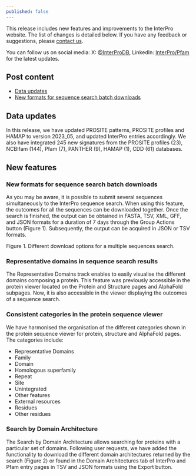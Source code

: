 ```yaml
---
published: false
---
```

This release includes new features and improvements to the InterPro website. The list of changes is detailed below. If you have any feedback or suggestions, please [contact us](https://www.ebi.ac.uk/support/interpro).

You can follow us on social media: X: [@InterProDB](https://twitter.com/InterProDB), LinkedIn: [InterPro/Pfam](https://www.linkedin.com/company/interpro-pfam/) for the latest updates.

## Post content
- [Data updates](#data-updates)
- [New formats for sequence search batch downloads](#New-formats-for-sequence-search-batch-downloads)

## Data updates
In this release, we have updated PROSITE patterns, PROSITE profiles and HAMAP to version 2023_05, and updated InterPro entries accordingly.
We also have integrated 245 new signatures from the PROSITE profiles (23), NCBIfam (144), Pfam (7), PANTHER (9), HAMAP (1), CDD (61) databases.

## New features
### New formats for sequence search batch downloads
As you may be aware, it is possible to submit several sequences simultaneously to the InterPro sequence search. When using this feature, the outcomes for all the sequences can be downloaded together. Once the search is finished, the output can be obtained in FASTA, TSV, XML, GFF, and JSON formats for a duration of 7 days through the Group Actions button (Figure 1). Subsequently, the output can be acquired in JSON or TSV formats.

Figure 1. Different download options for a multiple sequences search.

### Representative domains in sequence search results
The Representative Domains track enables to easily visualise the different domains composing a protein. This feature was previously accessible in the protein viewer located on the Protein and Structure pages and AlphaFold subpages. Now, it is also accessible in the viewer displaying the outcomes of a sequence search.

### Consistent categories in the protein sequence viewer
We have harmonised the organisation of the different categories shown in the protein sequence viewer for protein, structure and AlphaFold pages.
The categories include:
- Representative Domains
- Family
- Domain
- Homologous superfamily
- Repeat
- Site
- Unintegrated
- Other features
- External resources
- Residues
- Other residues

### Search by Domain Architecture
The Search by Domain Architecture allows searching for proteins with a particular set of domains. Following user requests, we have added the functionality to download the different domain architectures returned by the search (Figure 2) or found in the Domain Architectures tab of InterPro and Pfam entry pages in TSV and JSON formats using the Export button.


